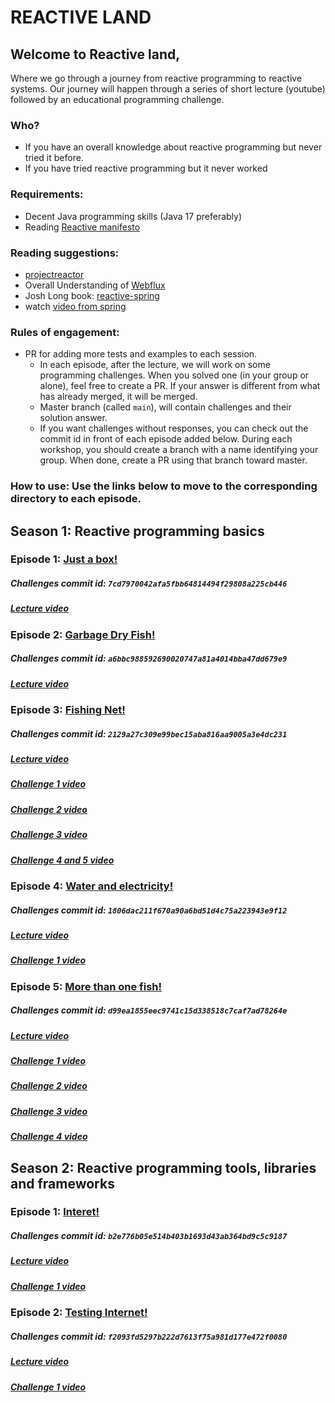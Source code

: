 # REACTIVE LAND

## Welcome to Reactive land,
Where we go through a journey from reactive programming to reactive systems.
Our journey will happen through a series of short lecture (youtube) followed by an educational programming challenge.

### Who?
 - If you have an overall knowledge about reactive programming but never tried it before.
 - If you have tried reactive programming but it never worked

### Requirements:
 - Decent Java programming skills (Java 17 preferably)
 - Reading [Reactive manifesto](https://www.reactivemanifesto.org)
 
### Reading suggestions:
 - [projectreactor](https://projectreactor.io/) 
 - Overall Understanding of [Webflux](https://docs.spring.io/spring-framework/docs/current/reference/html/web-reactive.html)
 - Josh Long book: [reactive-spring](https://leanpub.com/reactive-spring)
 - watch [video from spring](https://youtu.be/IZ2SoXUiS7M)
### Rules of engagement:
 - PR for adding more tests and examples to each session.
   - In each episode, after the lecture, we will work on some programming challenges.
   When you solved one (in your group or alone), feel free to create a PR.
   If your answer is different from what has already merged, it will be merged.
   - Master branch (called `main`), will contain challenges and their solution answer.
   - If you want challenges without responses, you can check out the commit id in front of each episode added below.
   During each workshop, you should create a branch with a name identifying your group.
   When done, create a PR using that branch toward master.
   

### How to use: Use the links below to move to the corresponding directory to each episode.

## Season 1: Reactive programming basics
### Episode 1: [Just a box!](reactiveland-s1-basics/src/test/java/reactiveland/season1/episode1)
##### Challenges commit id: `7cd7970042afa5fbb64814494f29808a225cb446`
##### [Lecture video](https://youtu.be/vo9MmVlVyQM) 

### Episode 2: [Garbage Dry Fish!](reactiveland-s1-basics/src/test/java/reactiveland/season1/episode2)
##### Challenges commit id: `a6bbc988592690020747a81a4014bba47dd679e9`
##### [Lecture video](https://youtu.be/qzBCElYrkdo)

### Episode 3: [Fishing Net!](reactiveland-s1-basics/src/test/java/reactiveland/season1/episode3)
##### Challenges commit id: `2129a27c309e99bec15aba816aa9005a3e4dc231`
##### [Lecture video](https://www.youtube.com/watch?v=PEESaoM0zdg&ab_channel=Reactiveland)
##### [Challenge 1 video](https://youtu.be/Zpk1IhGhQ2s)
##### [Challenge 2 video](https://youtu.be/H3ESz6q3rZI)
##### [Challenge 3 video](https://youtu.be/71C1NmRWhik)
##### [Challenge 4 and 5 video](https://youtu.be/w4jKuqexnTo)

### Episode 4: [Water and electricity!](reactiveland-s1-basics/src/test/java/reactiveland/season1/episode4)
##### Challenges commit id: `1806dac211f670a90a6bd51d4c75a223943e9f12`
##### [Lecture video](https://youtu.be/BbNs4VglFeo)
##### [Challenge 1 video](https://youtu.be/MDKLk_TjS1Y)

### Episode 5: [More than one fish!](reactiveland-s1-basics/src/test/java/reactiveland/season1/episode5)
##### Challenges commit id: `d99ea1855eec9741c15d338518c7caf7ad78264e`
##### [Lecture video](https://youtu.be/40IaNx6tFcg)
##### [Challenge 1 video](https://youtu.be/CpLatvBC6uU)
##### [Challenge 2 video](https://youtu.be/NYxLBVTk19o)
##### [Challenge 3 video](https://youtu.be/P3CTL2zUb8k)
##### [Challenge 4 video](https://youtu.be/5na_vx4hab4)


## Season 2: Reactive programming tools, libraries and frameworks
### Episode 1: [Interet!](reactiveland-s1-basics/src/test/java/reactiveland/season2/episode1)
##### Challenges commit id: `b2e776b05e514b403b1693d43ab364bd9c5c9187`
##### [Lecture video](https://youtu.be/31MOhZMZQLM)
##### [Challenge 1 video](https://youtu.be/2HZiAO2_rOo)

### Episode 2: [Testing Internet!](reactiveland-s1-basics/src/test/java/reactiveland/season2/episode2)
##### Challenges commit id: `f2093fd5297b222d7613f75a981d177e472f0080`
##### [Lecture video](https://youtu.be/vs1FObvbvRs)
##### [Challenge 1 video](https://youtu.be/hCcL3wb2sD0)
